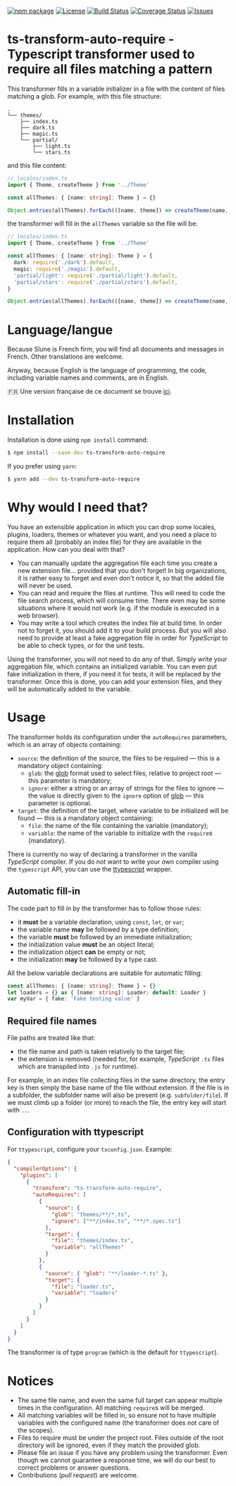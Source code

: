 [![npm package](https://badge.fury.io/js/ts-transform-auto-require.svg)](https://www.npmjs.com/package/ts-transform-auto-require)
[![License](https://img.shields.io/github/license/slune-org/ts-transform-auto-require.svg)](https://github.com/slune-org/ts-transform-auto-require/blob/master/LICENSE)
[![Build Status](https://travis-ci.org/slune-org/ts-transform-auto-require.svg?branch=master)](https://travis-ci.org/slune-org/ts-transform-auto-require)
[![Coverage Status](https://coveralls.io/repos/github/slune-org/ts-transform-auto-require/badge.svg?branch=master)](https://coveralls.io/github/slune-org/ts-transform-auto-require?branch=master)
[![Issues](https://img.shields.io/github/issues/slune-org/ts-transform-auto-require.svg)](https://github.com/slune-org/ts-transform-auto-require/issues)

# ts-transform-auto-require - Typescript transformer used to require all files matching a pattern

This transformer fills in a variable initializer in a file with the content of files matching a glob. For example, with this file structure:

    .
    └── themes/
        ├── index.ts
        ├── dark.ts
        ├── magic.ts
        └── partial/
            ├── light.ts
            └── stars.ts

and this file content:

```typescript
// locales/index.ts
import { Theme, createTheme } from '../Theme'

const allThemes: { [name: string]: Theme } = {}

Object.entries(allThemes).forEach(([name, theme]) => createTheme(name, theme))
```

the transformer will fill in the `allThemes` variable so the file will be:

```typescript
// locales/index.ts
import { Theme, createTheme } from '../Theme'

const allThemes: { [name: string]: Theme } = {
  dark: require('./dark').default,
  magic: require('./magic').default,
  'partial/light': require('./partial/light').default,
  'partial/stars': require('./partial/stars').default,
}

Object.entries(allThemes).forEach(([name, theme]) => createTheme(name, theme))
```

# Language/langue

Because Slune is French firm, you will find all documents and messages in French. Other translations are welcome.

Anyway, because English is the language of programming, the code, including variable names and comments, are in English.

:fr: Une version française de ce document se trouve [ici](doc/fr/README.md).

# Installation

Installation is done using `npm install` command:

```bash
$ npm install --save-dev ts-transform-auto-require
```

If you prefer using `yarn`:

```bash
$ yarn add --dev ts-transform-auto-require
```

# Why would I need that?

You have an extensible application in which you can drop some locales, plugins, loaders, themes or whatever you want, and you need a place to require them all (probably an index file) for they are available in the application. How can you deal with that?

- You can manually update the aggregation file each time you create a new extension file… provided that you don't forget! In big organizations, it is rather easy to forget and even don't notice it, so that the added file will never be used.
- You can read and require the files at runtime. This will need to code the file search process, which will consume time. There even may be some situations where it would not work (e.g. if the module is executed in a web browser).
- You may write a tool which creates the index file at build time. In order not to forget it, you should add it to your build process. But you will also need to provide at least a fake aggregation file in order for _TypeScript_ to be able to check types, or for the unit tests.

Using the transformer, you will not need to do any of that. Simply write your aggregation file, which contains an initialized variable. You can even put fake initialization in there, if you need it for tests, it will be replaced by the transformer. Once this is done, you can add your extension files, and they will be automatically added to the variable.

# Usage

The transformer holds its configuration under the `autoRequires` parameters, which is an array of objects containing:

- `source`: the definition of the source, the files to be required — this is a mandatory object containing:
  - `glob`: the [glob](https://www.npmjs.com/package/glob) format used to select files, relative to project root — this parameter is mandatory;
  - `ignore`: either a string or an array of strings for the files to ignore — the value is directly given to the `ignore` option of [glob](https://www.npmjs.com/package/glob) — this parameter is optional.
- `target`: the definition of the target, where variable to be initialized will be found — this is a mandatory object containing:
  - `file`: the name of the file containing the variable (mandatory);
  - `variable`: the name of the variable to initialize with the `require`s (mandatory).

There is currently no way of declaring a transformer in the vanilla _TypeScript_ compiler. If you do not want to write your own compiler using the `typescript` API, you can use the [ttypescript](https://www.npmjs.com/package/ttypescript) wrapper.

## Automatic fill-in

The code part to fill in by the transformer has to follow those rules:

- it **must** be a variable declaration, using `const`, `let`, or `var`;
- the variable name **may** be followed by a type definition;
- the variable **must** be followed by an immediate initialization;
- the initialization value **must** be an object literal;
- the initialization object **can** be empty or not;
- the initialization **may** be followed by a type cast.

All the below variable declarations are suitable for automatic filling:

```typescript
const allThemes: { [name: string]: Theme } = {}
let loaders = {} as { [name: string]: Loader; default: Loader }
var myVar = { fake: 'Fake testing value' }
```

## Required file names

File paths are treated like that:

- the file name and path is taken relatively to the target file;
- the extension is removed (needed for, for example, _TypeScript_ `.ts` files which are transpiled into `.js` for runtime).

For example, in an index file collecting files in the same directory, the entry key is then simply the base name of the file without extension. If the file is in a subfolder, the subfolder name will also be present (e.g. `subfolder/file`). If we must climb up a folder (or more) to reach the file, the entry key will start with `..`.

## Configuration with ttypescript

For `ttypescript`, configure your `tsconfig.json`. Example:

```json
{
  "compilerOptions": {
    "plugins": [
      {
        "transform": "ts-transform-auto-require",
        "autoRequires": [
          {
            "source": {
              "glob": "themes/**/*.ts",
              "ignore": ["**/index.ts", "**/*.spec.ts"]
            },
            "target": {
              "file": "themes/index.ts",
              "variable": "allThemes"
            }
          },
          {
            "source": { "glob": "**/loader-*.ts" },
            "target": {
              "file": "loader.ts",
              "variable": "loaders"
            }
          }
        ]
      }
    ]
  }
}
```

The transformer is of type `program` (which is the default for `ttypescript`).

# Notices

- The same file name, and even the same full target can appear multiple times in the configuration. All matching `require`s will be merged.
- All matching variables will be filled in, so ensure not to have multiple variables with the configured name (the transformer does not care of the scopes).
- Files to require must be under the project root. Files outside of the root directory will be ignored, even if they match the provided glob.
- Please file an issue if you have any problem using the transformer. Even though we cannot guarantee a response time, we will do our best to correct problems or answer questions.
- Contributions (_pull request_) are welcome.
